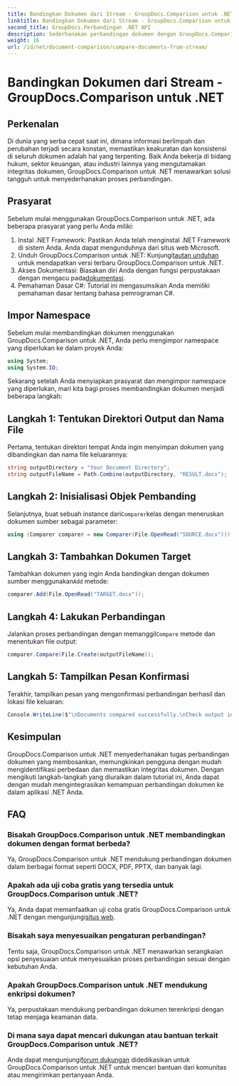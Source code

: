 ```yaml
---
title: Bandingkan Dokumen dari Stream - GroupDocs.Comparison untuk .NET
linktitle: Bandingkan Dokumen dari Stream - GroupDocs.Comparison untuk .NET
second_title: GroupDocs.Perbandingan .NET API
description: Sederhanakan perbandingan dokumen dengan GroupDocs.Comparison untuk .NET. Bandingkan dokumen dengan mudah dan pastikan keakuratan seluruh file.
weight: 16
url: /id/net/document-comparison/compare-documents-from-stream/
---
```


# Bandingkan Dokumen dari Stream - GroupDocs.Comparison untuk .NET

## Perkenalan
Di dunia yang serba cepat saat ini, dimana informasi berlimpah dan perubahan terjadi secara konstan, memastikan keakuratan dan konsistensi di seluruh dokumen adalah hal yang terpenting. Baik Anda bekerja di bidang hukum, sektor keuangan, atau industri lainnya yang mengutamakan integritas dokumen, GroupDocs.Comparison untuk .NET menawarkan solusi tangguh untuk menyederhanakan proses perbandingan.
## Prasyarat
Sebelum mulai menggunakan GroupDocs.Comparison untuk .NET, ada beberapa prasyarat yang perlu Anda miliki:
1. Instal .NET Framework: Pastikan Anda telah menginstal .NET Framework di sistem Anda. Anda dapat mengunduhnya dari situs web Microsoft.
2.  Unduh GroupDocs.Comparison untuk .NET: Kunjungi[tautan unduhan](https://releases.groupdocs.com/comparison/net/) untuk mendapatkan versi terbaru GroupDocs.Comparison untuk .NET.
3.  Akses Dokumentasi: Biasakan diri Anda dengan fungsi perpustakaan dengan mengacu pada[dokumentasi](https://tutorials.groupdocs.com/comparison/net/).
4. Pemahaman Dasar C#: Tutorial ini mengasumsikan Anda memiliki pemahaman dasar tentang bahasa pemrograman C#.

## Impor Namespace
Sebelum mulai membandingkan dokumen menggunakan GroupDocs.Comparison untuk .NET, Anda perlu mengimpor namespace yang diperlukan ke dalam proyek Anda:
```csharp
using System;
using System.IO;
```
Sekarang setelah Anda menyiapkan prasyarat dan mengimpor namespace yang diperlukan, mari kita bagi proses membandingkan dokumen menjadi beberapa langkah:
## Langkah 1: Tentukan Direktori Output dan Nama File
Pertama, tentukan direktori tempat Anda ingin menyimpan dokumen yang dibandingkan dan nama file keluarannya:
```csharp
string outputDirectory = "Your Document Directory";
string outputFileName = Path.Combine(outputDirectory, "RESULT.docx");
```
## Langkah 2: Inisialisasi Objek Pembanding
 Selanjutnya, buat sebuah instance dari`Comparer`kelas dengan meneruskan dokumen sumber sebagai parameter:
```csharp
using (Comparer comparer = new Comparer(File.OpenRead("SOURCE.docx")))
```
## Langkah 3: Tambahkan Dokumen Target
 Tambahkan dokumen yang ingin Anda bandingkan dengan dokumen sumber menggunakan`Add` metode:
```csharp
comparer.Add(File.OpenRead("TARGET.docx"));
```
## Langkah 4: Lakukan Perbandingan
 Jalankan proses perbandingan dengan memanggil`Compare` metode dan menentukan file output:
```csharp
comparer.Compare(File.Create(outputFileName));
```
## Langkah 5: Tampilkan Pesan Konfirmasi
Terakhir, tampilkan pesan yang mengonfirmasi perbandingan berhasil dan lokasi file keluaran:
```csharp
Console.WriteLine($"\nDocuments compared successfully.\nCheck output in {outputDirectory}.");
```

## Kesimpulan
GroupDocs.Comparison untuk .NET menyederhanakan tugas perbandingan dokumen yang membosankan, memungkinkan pengguna dengan mudah mengidentifikasi perbedaan dan memastikan integritas dokumen. Dengan mengikuti langkah-langkah yang diuraikan dalam tutorial ini, Anda dapat dengan mudah mengintegrasikan kemampuan perbandingan dokumen ke dalam aplikasi .NET Anda.
## FAQ
### Bisakah GroupDocs.Comparison untuk .NET membandingkan dokumen dengan format berbeda?
Ya, GroupDocs.Comparison untuk .NET mendukung perbandingan dokumen dalam berbagai format seperti DOCX, PDF, PPTX, dan banyak lagi.
### Apakah ada uji coba gratis yang tersedia untuk GroupDocs.Comparison untuk .NET?
 Ya, Anda dapat memanfaatkan uji coba gratis GroupDocs.Comparison untuk .NET dengan mengunjungi[situs web](https://releases.groupdocs.com/).
### Bisakah saya menyesuaikan pengaturan perbandingan?
Tentu saja, GroupDocs.Comparison untuk .NET menawarkan serangkaian opsi penyesuaian untuk menyesuaikan proses perbandingan sesuai dengan kebutuhan Anda.
### Apakah GroupDocs.Comparison untuk .NET mendukung enkripsi dokumen?
Ya, perpustakaan mendukung perbandingan dokumen terenkripsi dengan tetap menjaga keamanan data.
### Di mana saya dapat mencari dukungan atau bantuan terkait GroupDocs.Comparison untuk .NET?
 Anda dapat mengunjungi[forum dukungan](https://forum.groupdocs.com/c/comparison/12) didedikasikan untuk GroupDocs.Comparison untuk .NET untuk mencari bantuan dari komunitas atau mengirimkan pertanyaan Anda.